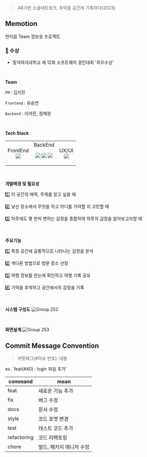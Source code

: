 > AR기반 소셜네트워크, 추억을 공간에 기록하다(2023)
## Memotion
한이음 Team 정보응 프로젝트

### 🥇 수상
- 동덕여자대학교 제 12회 소프트웨어 경진대회 '최우수상'

 
<br>

**Team**

`PM` : 김지민

`Frontend` : 유승연

`Backend` : 이어진, 정채원

<br>

**Tech Stack**
<table>
<tr>
<td align="center">
FrontEnd
<br/>
<img src="https://img.shields.io/badge/android-34A853?style=for-the-badge&logo=Android&logoColor=white">
</td>
<td align="center">
BackEnd
  
<img src="https://img.shields.io/badge/Spring-6DB33F?style=for-the-badge&logo=spring&logoColor=white"> <img src="https://img.shields.io/badge/jenkins-D24939?style=for-the-badge&logo=jenkins&logoColor=white"> <img src="https://img.shields.io/badge/MySQL-4479A1?style=for-the-badge&logo=mysql&logoColor=white">
</td>
<td align="center">
UX/UI
<br/>
<img src="https://img.shields.io/badge/Figma-ae4dff?style=for-the-badge&logo=figma&logoColor=white">
</td>
</tr>
</table>

<br>

**개발배경 및 필요성**

1️⃣ 이 공간의 매력, 주제를 알고 싶을 때

2️⃣ 낯선 장소에서 무엇을 하고 어디를 가야할 지 고민할 때

3️⃣ 하루에도 몇 번씩 변하는 감정을 종합하여 하루의 감정을 알아보고자할 때

<br>

**주요기능**

1️⃣ 특정 공간에 공통적으로 나타나는 감정을 분석

2️⃣ 색다른 방법으로 방문 장소 선정

3️⃣ 여행 정보를 한눈에 확인하고 여행 기록 공유

4️⃣ 기억을 추억하고 공간에서의 감정을 기록

<br>

**시스템 구성도**
![Group 252](https://github.com/zzimnii/Memotion_Frontend/assets/102315673/3b6b01e8-2823-446e-8974-768bf6dc702e)

<br>


**화면설계**
![Group 253](https://github.com/zzimnii/Memotion_Frontend/assets/102315673/de226960-15c2-4c5f-9640-e3f5e4aad556)



## Commit Message Convention

> 커밋태그(#이슈 번호): 내용

ex. `feat(#40) : login 파일 추가'

| command | mean |
| --- | --- |
| feat | 새로운 기능 추가 |
| fix | 버그 수정 |
| docs | 문서 수정 |
| style | 코드 포맷 변경 |
| test | 테스트 코드 추가 |
| refactoring | 코드 리팩토링 |
| chore | 빌드, 패키지 매니저 수정 |
